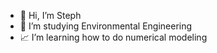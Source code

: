 - 👋 Hi, I’m Steph
- 👀 I’m studying Environmental Engineering
- 📈 I’m learning how to do numerical modeling

<!---
22901763/22901763 is a ✨ special ✨ repository because its `README.md` (this file) appears on your GitHub profile.
You can click the Preview link to take a look at your changes.
--->
